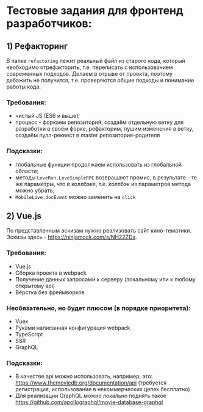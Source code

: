 # Тестовые задания для фронтенд разработчиков:

## 1) Рефакторинг
В папке `refactoring` лежит реальный файл из старого кода, который необходимо отрефакторить, т.е. переписать с использованием современных подходов. Делаем в отрыве от проекта, поэтому дебажить не получится, т.е. проверяются общие подходы и понимание работы кода.

### Требования:
- чистый JS (ES6 и выше);
- процесс - форкаем репозиторий, создаём отдельную ветку для разработки в своём форке, рефакторим, пушим изменения в ветку, создаём пулл-реквест в master репозитория-родителя

### Подсказки:
- глобальные функции продолжаем использовать из глобальной области;
- методы `LoveRun.LoveSimpleRPC` возвращают промис, в результате - те же параметры, что в коллбэке, т.е. коллбэк из параметров метода можно убрать;
- `MobileLove.docEvent` можно заменить на `click`

## 2) Vue.js

По представленным эскизам нужно реализовать сайт кино-тематики. Эскизы здесь - <https://ninjamock.com/s/NH22ZDx>.

### Требования:
- Vue.js
- Сборка проекта в webpack
- Получение данных запросами к серверу (локальному или к любому открытому api)
- Вёрстка без фреймворков

### Необязательно, но будет плюсом (в порядке приоритета):
- Vuex
- Руками написанная конфигурация webpack
- TypeScript
- SSR
- GraphQL

### Подсказки:
- В качестве api можно использовать, например, это: <https://www.themoviedb.org/documentation/api> (требуется регистрация, использование в некоммерческих целях бесплатно)
- Для реализации GraphQL можно локально поднять такое <https://github.com/apollographql/movie-database-graphql>
